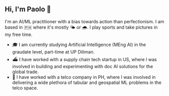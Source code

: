 ## Hi, I'm Paolo 👋

I'm an AI/ML practitioner with a bias towards action than perfectionism. I am based in 🇵🇭 where it's mostly 🌤️ or 🌧️. I play sports and take pictures in my free time.

- 🎓 I am currently studying Artificial Intelligence (MEng AI) in the graudate level, part-time at UP Diliman.
- ⛴️ I have worked with a supply chain tech startup in US, where I was involved in building and experimenting with doc AI solutions for the global trade.
- 📡 I have worked with a telco company in PH, where I was involved in delivering a wide plethora of tabular and geospatial ML problems in the telco space.

<!--
**jpacil0/jpacil0** is a ✨ _special_ ✨ repository because its `README.md` (this file) appears on your GitHub profile.

Here are some ideas to get you started:

- 🔭 I’m currently working on ...
- 🌱 I’m currently learning ...
- 👯 I’m looking to collaborate on ...
- 🤔 I’m looking for help with ...
- 💬 Ask me about ...
- 📫 How to reach me: ...
- 😄 Pronouns: ...
- ⚡ Fun fact: ...
-->
